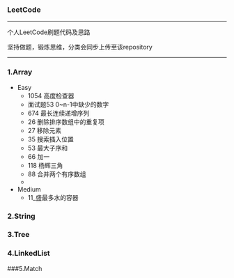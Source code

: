 ### LeetCode
---
个人LeetCode刷题代码及思路

坚持做题，锻炼思维，分类会同步上传至该repository


---
### 1.Array

* Easy
   * 1054              高度检查器
   * 面试题53           0~n-1中缺少的数字
   * 674               最长连续递增序列
   * 26 删除排序数组中的重复项
   * 27 移除元素
   * 35 搜索插入位置
   * 53 最大子序和
   * 66 加一
   * 118 杨辉三角
   * 88 合并两个有序数组
   * 
* Medium
   * 11_盛最多水的容器


### 2.String


### 3.Tree


### 4.LinkedList


###5.Match